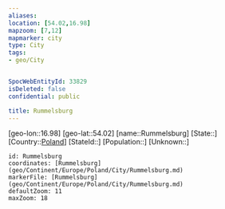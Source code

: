 ```yaml
---
aliases: 
location: [54.02,16.98]
mapzoom: [7,12] 
mapmarker: city 
type: City
tags:
- geo/City


SpocWebEntityId: 33829
isDeleted: false
confidential: public

title: Rummelsburg
---
```

[geo-lon::16.98]
[geo-lat::54.02]
[name::Rummelsburg]
[State::]
[Country::[Poland](geo/Continent/Europe/Poland.md)]
[StateId::]
[Population::]
[Unknown::]


```leaflet
id: Rummelsburg
coordinates: [Rummelsburg](geo/Continent/Europe/Poland/City/Rummelsburg.md)
markerFile: [Rummelsburg](geo/Continent/Europe/Poland/City/Rummelsburg.md)
defaultZoom: 11 
maxZoom: 18
```


